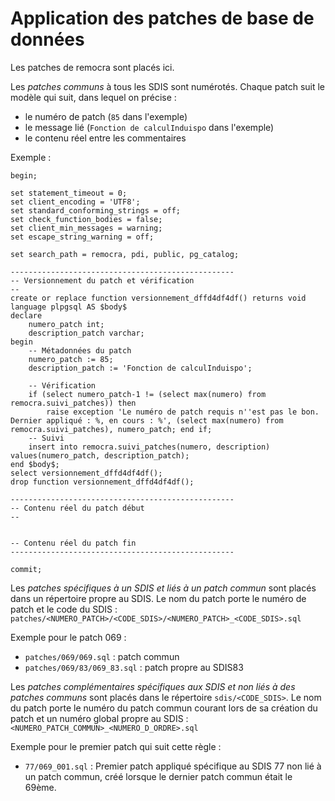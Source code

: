 # Application des patches de base de données

Les patches de remocra sont placés ici.

Les *patches communs* à tous les SDIS sont numérotés. Chaque patch suit le modèle qui suit, dans lequel on précise :

* le numéro de patch (`85` dans l'exemple)
* le message lié (`Fonction de calculInduispo` dans l'exemple)
* le contenu réel entre les commentaires

Exemple :

    begin;
    
    set statement_timeout = 0;
    set client_encoding = 'UTF8';
    set standard_conforming_strings = off;
    set check_function_bodies = false;
    set client_min_messages = warning;
    set escape_string_warning = off;
    
    set search_path = remocra, pdi, public, pg_catalog;
    
    --------------------------------------------------
    -- Versionnement du patch et vérification
    --
    create or replace function versionnement_dffd4df4df() returns void language plpgsql AS $body$
    declare
        numero_patch int;
        description_patch varchar;
    begin
        -- Métadonnées du patch
        numero_patch := 85;
        description_patch := 'Fonction de calculInduispo';
    
        -- Vérification
        if (select numero_patch-1 != (select max(numero) from remocra.suivi_patches)) then
            raise exception 'Le numéro de patch requis n''est pas le bon. Dernier appliqué : %, en cours : %', (select max(numero) from remocra.suivi_patches), numero_patch; end if;
        -- Suivi
        insert into remocra.suivi_patches(numero, description) values(numero_patch, description_patch);
    end $body$;
    select versionnement_dffd4df4df();
    drop function versionnement_dffd4df4df();
    
    --------------------------------------------------
    -- Contenu réel du patch début
    --
    
    
    -- Contenu réel du patch fin
    --------------------------------------------------
    
    commit;

Les *patches spécifiques à un SDIS et liés à un patch commun* sont placés dans un répertoire propre au SDIS. Le nom du patch porte le numéro de patch et le code du SDIS : `patches/<NUMERO_PATCH>/<CODE_SDIS>/<NUMERO_PATCH>_<CODE_SDIS>.sql`

Exemple pour le patch 069 :

 * `patches/069/069.sql` : patch commun
 * `patches/069/83/069_83.sql` : patch propre au SDIS83


Les *patches complémentaires spécifiques aux SDIS et non liés à des patches communs* sont placés dans le répertoire `sdis/<CODE_SDIS>`.
Le nom du patch porte le numéro du patch commun courant lors de sa création du patch et un numéro global propre au SDIS : `<NUMERO_PATCH_COMMUN>_<NUMERO_D_ORDRE>.sql`

Exemple pour le premier patch qui suit cette règle :

* `77/069_001.sql` : Premier patch appliqué spécifique au SDIS 77 non lié à un patch commun, créé lorsque le dernier patch commun était le 69ème.



